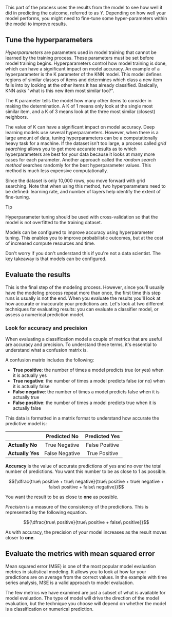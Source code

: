 This part of the process uses the results from the model to see how well it did in predicting the outcome, referred to as *Y*. Depending on how well your model performs, you might need to fine-tune some hyper-parameters within the model to improve results.

## Tune the hyperparameters

*Hyperparameters* are parameters used in model training that cannot be learned by the training process. These parameters must be set before model training begins. Hyperparameters control how model training is done, which can have a significant impact on model accuracy. An example of a hyperparameter is the K parameter of the KNN model. This model defines regions of similar classes of items and determines which class a new item falls into by looking at the other items it has already classified. Basically, KNN asks "what is this new item most similar too?". 

The K parameter tells the model how many other items to consider in making the determination. A K of 1 means only look at the single most similar item, and a K of 3 means look at the three most similar (closest) neighbors. 

The value of K can have a significant impact on model accuracy. Deep learning models use several hyperparameters. However, when there is a large amount of data, tuning hyperparameters can be a computationally heavy task for a machine. If the dataset isn't too large, a process called *grid searching* allows you to get more accurate results as to which hyperparameters are best for your data because it looks at many more cases for each parameter. Another approach called the *random search method* searches randomly for the best hyperparameter values. This method is much less expensive computationally.

Since the dataset is only 10,000 rows, you move forward with grid searching. Note that when using this method, two hyperparameters need to be defined: learning rate, and number of layers help identify the extent of  fine-tuning.

> [!TIP]
> Hyperparameter tuning should be used with cross-validation so that the model is not overfitted to the training dataset.

Models can be configured to improve accuracy using hyperparameter tuning. This enables you to improve probabilistic outcomes, but at the cost of increased compute resources and time.

Don't worry if you don't understand this if you're not a data scientist. The key takeaway is that models can be configured.

## Evaluate the results

This is the final step of the modeling process. However, since you'll usually have the modeling process repeat more than once, the first time this step runs is usually is not the end. When you evaluate the results you'll look at how accurate or inaccurate your predictions are. Let's look at two different techniques for evaluating results: you can evaluate a classifier model, or assess a numerical prediction model.

### Look for accuracy and precision

 When evaluating a classification model a couple of metrics that are useful are accuracy and precision. To understand these terms, it's essential to understand what a confusion matrix is.

A confusion matrix includes the following:

- **True positive**: the number of times a model predicts true (or yes) when it is actually yes
- **True negative**: the number of times a model predicts false (or no) when it is actually false
- **False negative**: the number of times a model predicts false when it is actually true
- **False positive**: the number of times a model predicts true when it is actually false

This data is formatted in a matrix format to understand how accurate the predictive model is:

|                  | **Predicted No**       | **Predicted Yes**  |
|------------------|:------------------:|:------------------:|
| **Actually No**  | True Negative      | False Positive  |
| **Actually Yes** | False Negative | True Positive |

**Accuracy** is the value of accurate predictions of yes and no over the total number of predictions. You want this number to be as close to 1 as possible.

$${\dfrac{true\ positive + true\ negative}{true\ positive + true\ negative + false\ positive + false\ negative}}$$

You want the result to be as close to **one** as possible.

*Precision* is a measure of the consistency of the predictions. This is represented by the following equation.

$${\dfrac{true\ positive}{true\ positive + false\ positive}}$$

As with accuracy, the precision of your model increases as the result moves closer to **one**.


## Evaluate the metrics with mean squared error

Mean squared error (MSE) is one of the most popular model evaluation metrics in statistical modeling. It allows you to look at how far your predictions are on average from the correct  values. In the example with time series analysis, MSE is a valid approach to model evaluation.

The few metrics we have examined are just a subset of what is available for model evaluation. The type of model will drive the direction of the model evaluation, but the technique you choose will depend on whether the model is a classification or numerical prediction.